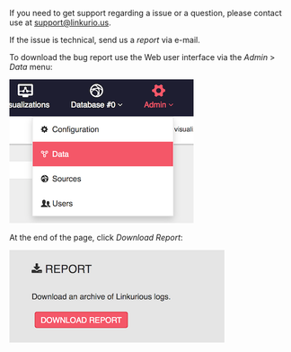 If you need to get support regarding a issue or a question, please contact use at support@linkurio.us.

If the issue is technical, send us a *report* via e-mail.

To download the bug report use the Web user interface via the *Admin* > *Data* menu:

![](data-menu.png)

At the end of the page, click *Download Report*:

![](download-report.png)
